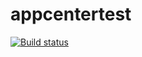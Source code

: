 # appcentertest

[![Build status](https://build.appcenter.ms/v0.1/apps/103875dd-0bff-4225-a2c7-611bac7f6b62/branches/master/badge)](https://appcenter.ms)
